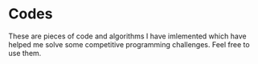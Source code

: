 Codes
=====
These are pieces of code and algorithms I have imlemented which have helped me solve some competitive programming challenges. Feel free to use them.
